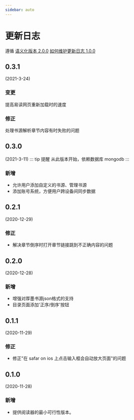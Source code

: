 ```yaml
---
sidebar: auto
---
```


# 更新日志

遵循 [语义化版本 2.0.0](https://semver.org/lang/zh-CN/) [如何维护更新日志 1.0.0](https://keepachangelog.com/zh-CN/1.0.0/)

## 0.3.1
(2021-3-24)
### 变更
提高易读网页重新加载时的速度
### 修正
处理书源解析章节内容有时失败的问题
## 0.3.0
(2021-3-11)
::: tip 提醒
从此版本开始，依赖数据库 mongodb
:::
### 新增
- 允许用户添加自定义的书源、管理书源
- 添加账号系统，方便用户跨设备间同步数据

## 0.2.1
(2020-12-29)
### 修正
- 解决章节倒序时打开章节链接跳到不正确内容的问题

## 0.2.0
(2020-12-28)
### 新增
- 增强对厚墨书源json格式的支持
- 目录页面添加'正序/倒序'按钮

## 0.1.1
(2020-11-29)
### 修正
- 修正"在 safar on ios 上点击输入框会自动放大页面"的问题

## 0.1.0
(2020-11-28)
### 新增
- 提供阅读器的最小可行性版本。
